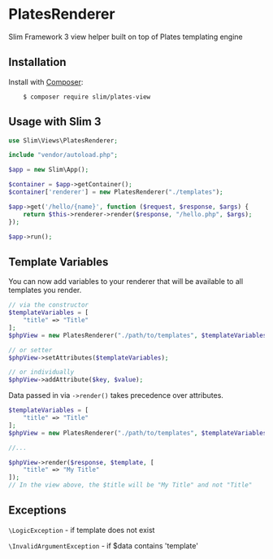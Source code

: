# PlatesRenderer

Slim Framework 3 view helper built on top of Plates templating engine

## Installation

Install with [Composer](http://getcomposer.org):

```
    $ composer require slim/plates-view
```

## Usage with Slim 3

```php
use Slim\Views\PlatesRenderer;

include "vendor/autoload.php";

$app = new Slim\App();

$container = $app->getContainer();
$container['renderer'] = new PlatesRenderer("./templates");

$app->get('/hello/{name}', function ($request, $response, $args) {
    return $this->renderer->render($response, "/hello.php", $args);
});

$app->run();

```

## Template Variables

You can now add variables to your renderer that will be available to all templates you render.

```php
// via the constructor
$templateVariables = [
    "title" => "Title"
];
$phpView = new PlatesRenderer("./path/to/templates", $templateVariables);

// or setter
$phpView->setAttributes($templateVariables);

// or individually
$phpView->addAttribute($key, $value);
```

Data passed in via `->render()` takes precedence over attributes.
```php
$templateVariables = [
    "title" => "Title"
];
$phpView = new PlatesRenderer("./path/to/templates", $templateVariables);

//...

$phpView->render($response, $template, [
    "title" => "My Title"
]);
// In the view above, the $title will be "My Title" and not "Title"
```

## Exceptions
`\LogicException` - if template does not exist

`\InvalidArgumentException` - if $data contains 'template'
